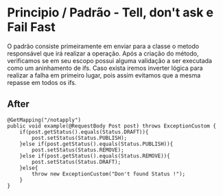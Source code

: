 # Principio / Padrão - Tell, don't ask e Fail Fast

O padrão consiste primeiramente em enviar para a classe o metodo responsável que irá realizar a operação.
Após a criação do método, verificamos se em seu escopo possui alguma validação a ser executada como um aninhamento de ifs. 
Caso exista iremos inverter lógica para realizar a falha em primeiro lugar, pois assim evitamos que a mesma repasse em todos os ifs.

## After 

    @GetMapping("/notapply")
    public void example(@RequestBody Post post) throws ExceptionCustom {
        if(post.getStatus().equals(Status.DRAFT)){
            post.setStatus(Status.PUBLISH);
        }else if(post.getStatus().equals(Status.PUBLISH)){
            post.setStatus(Status.REMOVE);
        }else if(post.getStatus().equals(Status.REMOVE)){
            post.setStatus(Status.DRAFT);
        }else{
            throw new ExceptionCustom("Don't found Status !");
        }
    }

